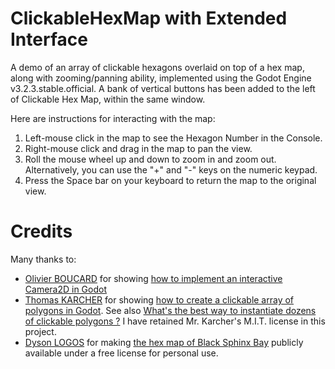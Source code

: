 # ClickableHexMap with Extended Interface
A demo of an array of clickable hexagons overlaid on top of a hex map, along with zooming/panning ability, implemented using the Godot Engine v3.2.3.stable.official.
A bank of vertical buttons has been added to the left of Clickable Hex Map, within the same window.

Here are instructions for interacting with the map:
1. Left-mouse click in the map to see the Hexagon Number in the Console.
2. Right-mouse click and drag in the map to pan the view.
3. Roll the mouse wheel up and down to zoom in and zoom out. Alternatively, you can use the "+" and "-" keys on the numeric keypad.
4. Press the Space bar on your keyboard to return the map to the original view.

# Credits
Many thanks to:
- [Olivier BOUCARD](https://www.braindead.bzh/page/about) for showing [how to implement an interactive Camera2D in Godot](https://www.braindead.bzh/entry/godot-interactive-camera2d)
- [Thomas KARCHER](https://github.com/t-karcher) for showing [how to create a clickable array of polygons in Godot](https://github.com/t-karcher/ClickableMap). See also [What's the best way to instantiate dozens of clickable polygons ?](https://godotengine.org/qa/88503/whats-the-best-way-to-instantiate-dozens-clickable-polygons?show=88629#a88629) I have retained Mr. Karcher's M.I.T. license in this project.
- [Dyson LOGOS](https://dysonlogos.blog/) for making [the hex map of Black Sphinx Bay](https://dysonlogos.blog/2020/06/08/principalities-of-black-sphinx-bay/) publicly available under a free license for personal use.